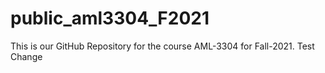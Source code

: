 # public_aml3304_F2021
This is our GitHub Repository for the course AML-3304 for Fall-2021.
Test Change
